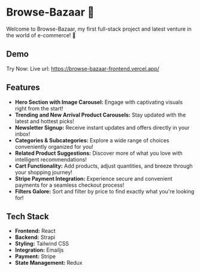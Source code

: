 # Browse-Bazaar 🚀

Welcome to Browse-Bazaar, my first full-stack project and latest venture in the world of e-commerce! 🌟 

## Demo

Try Now: Live url: https://browse-bazaar-frontend.vercel.app/

## Features
- **Hero Section with Image Carousel:** Engage with captivating visuals right from the start!
- **Trending and New Arrival Product Carousels:** Stay updated with the latest and hottest picks!
- **Newsletter Signup:** Receive instant updates and offers directly in your inbox!
- **Categories & Subcategories:** Explore a wide range of choices conveniently organized for you!
- **Related Product Suggestions:** Discover more of what you love with intelligent recommendations!
- **Cart Functionality:** Add products, adjust quantities, and breeze through your shopping journey!
- **Stripe Payment Integration:** Experience secure and convenient payments for a seamless checkout process!
- **Filters Galore:** Sort and filter by price to find exactly what you're looking for!

## Tech Stack
- **Frontend:** React
- **Backend:** Strapi
- **Styling:** Tailwind CSS
- **Integration:** Emailjs
- **Payment:** Stripe
- **State Management:** Redux
